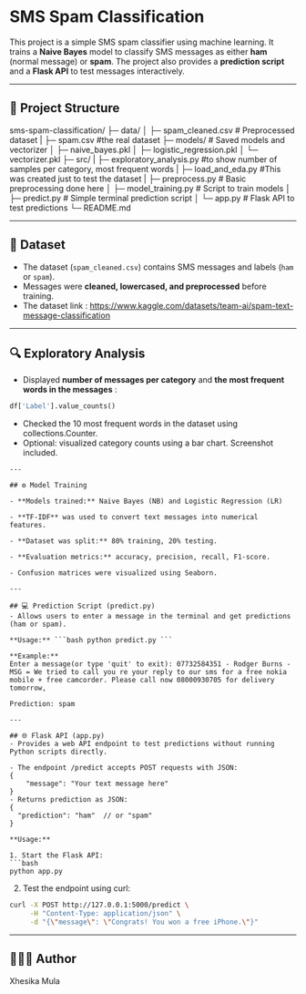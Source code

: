 # SMS Spam Classification

This project is a simple SMS spam classifier using machine learning. It trains a **Naive Bayes** model to classify SMS messages as either **ham** (normal message) or **spam**. The project also provides a **prediction script** and a **Flask API** to test messages interactively.

---

## 📂 Project Structure

sms-spam-classification/
├─ data/
│ ├─ spam_cleaned.csv # Preprocessed dataset
| ├─ spam.csv #the real dataset
├─ models/ # Saved models and vectorizer
│ ├─ naive_bayes.pkl
│ ├─ logistic_regression.pkl
│ └─ vectorizer.pkl
├─ src/
| ├─ exploratory_analysis.py #to show number of samples per category, most frequent words
| ├─ load_and_eda.py #This was created just to test the dataset
| ├─ preprocess.py # Basic preprocessing done here
│ ├─ model_training.py # Script to train models
│ ├─ predict.py # Simple terminal prediction script
│ └─ app.py # Flask API to test predictions
└─ README.md


---

## 📝 Dataset

- The dataset (`spam_cleaned.csv`) contains SMS messages and labels (`ham` or `spam`).  
- Messages were **cleaned, lowercased, and preprocessed** before training.
- The dataset link : https://www.kaggle.com/datasets/team-ai/spam-text-message-classification

---

## 🔍 Exploratory Analysis

- Displayed **number of messages per category** and **the most frequent words in the messages** :

```python
df['Label'].value_counts()
```
- Checked the 10 most frequent words in the dataset using collections.Counter.
- Optional: visualized category counts using a bar chart. Screenshot included.

```
---

## ⚙️ Model Training

- **Models trained:** Naive Bayes (NB) and Logistic Regression (LR)

- **TF-IDF** was used to convert text messages into numerical features.

- **Dataset was split:** 80% training, 20% testing.

- **Evaluation metrics:** accuracy, precision, recall, F1-score.

- Confusion matrices were visualized using Seaborn.

---

## 💻 Prediction Script (predict.py)
- Allows users to enter a message in the terminal and get predictions (ham or spam).

**Usage:** ```bash python predict.py ```

**Example:**
Enter a message(or type 'quit' to exit): 07732584351 - Rodger Burns - MSG = We tried to call you re your reply to our sms for a free nokia mobile + free camcorder. Please call now 08000930705 for delivery tomorrow,

Prediction: spam

---

## 🌐 Flask API (app.py)
- Provides a web API endpoint to test predictions without running Python scripts directly.

- The endpoint /predict accepts POST requests with JSON:
{
    "message": "Your text message here"
}
- Returns prediction as JSON:
{
  "prediction": "ham"  // or "spam"
}

**Usage:**

1. Start the Flask API:
```bash
python app.py
```

2. Test the endpoint using curl:
```bash
curl -X POST http://127.0.0.1:5000/predict \
     -H "Content-Type: application/json" \
     -d "{\"message\": \"Congrats! You won a free iPhone.\"}"
```
---

## 👩🏻‍💻 Author
Xhesika Mula
